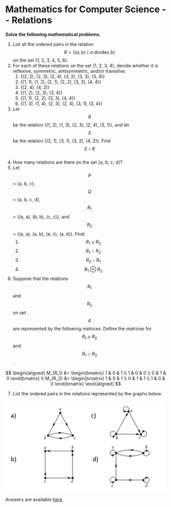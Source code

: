 # Mathematics for Computer Science -- Relations

<script>
MathJax = {
  tex: {
    inlineMath: [['$', '$'], ['\\(', '\\)']]
  },
  svg: {
    fontCache: 'global'
  }
};
</script>
<script type="text/javascript" id="MathJax-script" async
  src="https://cdn.jsdelivr.net/npm/mathjax@3/es5/tex-svg.js">
</script>

**Solve the following mathematical problems.**

1. List all the ordered pairs in the relation $$R = \{(a, b) \mid a \text{ divides } b \}$$ on the set {1, 2, 3, 4, 5, 6}.
2. For each of these relations on the set {1, 2, 3, 4}, decide whether it is reflexive, symmetric, antisymmetric, and/or transitive.
   1. {(2, 2), (2, 3), (2, 4), (3, 2), (3, 3), (3, 4)}
   2. {(1, 1), (1, 2), (2, 1), (2, 2), (3, 3), (4, 4)}
   3. {(2, 4), (4, 2)}
   4. {(1, 2), (2, 3), (3, 4)}
   5. {(1, 1), (2, 2), (3, 3), (4, 4)}
   6. {(1, 3), (1, 4), (2, 3), (2, 4), (3, 1), (3, 4)}
3. Let $$R$$ be the relation {(1, 2), (1, 3), (2, 3), (2, 4), (3, 1)}, and let $$S$$ be the relation {(2, 1), (3, 1), (3, 2), (4, 2)}. Find $$S \circ R$$.
4. How many relations are there on the set {a, b, c, d}?
5. Let $$P$$ = {a, b, c}, $$Q$$ = {a, b, c, d}, $$R_1$$ = {(a, a), (b, b), (c, c)}, and $$R_2$$ = {(a, a), (a, b), (a, c), (a, d)}. Find:
   1. $$R_1 \cup R_2$$
   2. $$R_1 \cap R_2$$
   3. $$R_2 - R_1$$
   4. $$R_1 \oplus R_2$$
6. Suppose that the relations $$R_1$$ and $$R_2$$ on set $$A$$ are represented by the following matrices. Define the matrices for $$R_1 \cup R_2$$ and $$R_1 \cap R_2$$.

$$
\begin{aligned}
M_{R_1} &=
\begin{bmatrix}
1 & 0 & 1 \\
1 & 0 & 0 \\
0 & 1 & 0
\end{bmatrix} \\
M_{R_2} &=
\begin{bmatrix}
1 & 0 & 1 \\
0 & 1 & 1 \\
1 & 0 & 0
\end{bmatrix}
\end{aligned}
$$

7. List the ordered pairs in the relations represented by the graphs below.

![Graph diagrams](graphs.png)

Answers are available [here](exercise-answers).